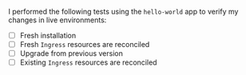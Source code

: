 I performed the following tests using the `hello-world` app to verify my changes in live environments:

- [ ] Fresh installation
- [ ] Fresh `Ingress` resources are reconciled
- [ ] Upgrade from previous version
- [ ] Existing `Ingress` resources are reconciled
